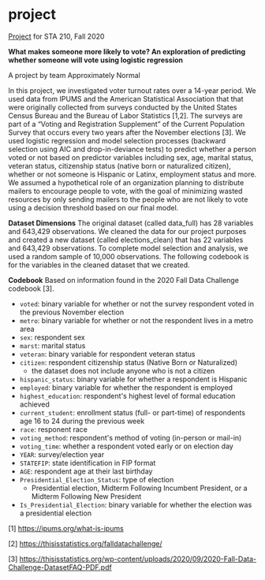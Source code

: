 # project

[Project](https://sta210-fa20.netlify.app/project/) for STA 210, Fall 2020

**What makes someone more likely to vote? An exploration of predicting whether someone will vote using logistic regression**

A project by team Approximately Normal

In this project, we investigated voter turnout rates over a 14-year period. We 
used data from IPUMS and the American Statistical Association that that were 
originally collected from surveys conducted by the United States Census Bureau 
and the Bureau of Labor Statistics [1,2]. The surveys are part of a “Voting and 
Registration Supplement” of the Current Population Survey that occurs every two
years after the November elections [3]. We used logistic regression and model 
selection processes (backward selection using AIC and drop-in-deviance tests) to 
predict whether a person voted or not based on predictor variables including 
sex, age, marital status, veteran status, citizenship status (native born or 
naturalized citizen), whether or not someone is Hispanic or Latinx, employment 
status and more. We assumed a hypothetical role of an organization planning to 
distribute mailers to encourage people to vote, with the goal of minimizing 
wasted resources by only sending mailers to the people who are not likely to 
vote using a decision threshold based on our final model.

**Dataset Dimensions**
The original dataset (called data_full) has 28 variables and 643,429 observations. We cleaned the data for our project purposes and created a new dataset (called elections_clean) that has 22 variables and 643,429 observations. To complete model selection and analysis, we used a random sample of 10,000 observations. The following codebook is for the variables in the cleaned dataset that we created. 

**Codebook**
Based on information found in the 2020 Fall Data Challenge codebook [3].

* `voted`: binary variable for whether or not the survey respondent voted in the previous November election
* `metro`: binary variable for whether or not the respondent lives in a metro area
* `sex`: respondent sex
* `marst`: marital status
* `veteran`: binary variable for respondent veteran status
* `citizen`: respondent citizenship status (Native Born or Naturalized)
  + the dataset does not include anyone who is not a citizen
* `hispanic_status`: binary variable for whether a respondent is Hispanic
* `employed`: binary variable for whether the respondent is employed 
* `highest_education`: respondent's highest level of formal education achieved 
* `current_student`: enrollment status (full- or part-time) of respondents age 16 to 24 during the previous week
* `race`: responent race
* `voting_method`: respondent's method of voting (in-person or mail-in)
* `voting_time`: whether a respondent voted early or on election day
* `YEAR`: survey/election year
* `STATEFIP`: state identification in FIP format
* `AGE`: respondent age at their last birthday
* `Presidential_Election_Status`: type of election 
  + Presidential election, Midterm Following Incumbent President, or a Midterm Following New President
* `Is_Presidential_Election`: binary variable for whether the election was a presidential election

[1] https://ipums.org/what-is-ipums

[2] https://thisisstatistics.org/falldatachallenge/  

[3] https://thisisstatistics.org/wp-content/uploads/2020/09/2020-Fall-Data-Challenge-DatasetFAQ-PDF.pdf 
